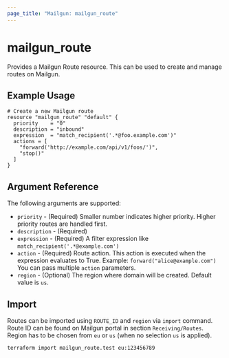 ```yaml
---
page_title: "Mailgun: mailgun_route"
---
```


# mailgun\_route

Provides a Mailgun Route resource. This can be used to create and manage routes on Mailgun.

## Example Usage

```hcl
# Create a new Mailgun route
resource "mailgun_route" "default" {
  priority    = "0"
  description = "inbound"
  expression  = "match_recipient('.*@foo.example.com')"
  actions = [
    "forward('http://example.com/api/v1/foos/')",
    "stop()"
  ]
}
```

## Argument Reference

The following arguments are supported:
* `priority` - (Required) Smaller number indicates higher priority. Higher priority routes are handled first.
* `description` - (Required)
* `expression` - (Required) A filter expression like `match_recipient('.*@example.com')`
* `action` - (Required) Route action. This action is executed when the expression evaluates to True. Example: `forward("alice@example.com")` You can pass multiple `action` parameters.
* `region` - (Optional) The region where domain will be created. Default value is `us`.

## Import

Routes can be imported using `ROUTE_ID` and `region` via `import` command. Route ID can be found on Mailgun portal in section `Receiving/Routes`. Region has to be chosen from `eu` or `us` (when no selection `us` is applied). 

```hcl
terraform import mailgun_route.test eu:123456789
```
